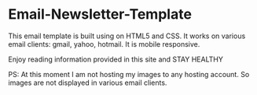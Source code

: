 # Email-Newsletter-Template  

This email template  is  built using on HTML5 and CSS. 
It works on various email clients: gmail, yahoo, hotmail.
It is mobile responsive.

Enjoy reading information provided in this site and STAY HEALTHY


PS: At this moment I am not hosting my images to any hosting account. So images are not displayed in various email clients. 

